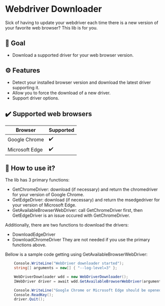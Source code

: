 ﻿# Webdriver Downloader

Sick of having to update your webdriver each time there is a new version of your favorite web browser?
This lib is for you.

## 🎯 Goal
- Download a supported driver for your web browser version.

## ⚙ Features
- Detect your installed browser version and download the latest driver supporting it.
- Allow you to force the download of a new driver.
- Support driver options.

## ✔️ Supported web browsers
| Browser        | Supported |
| -------------- | --------- |
| Google Chrome  | ✔️        |
| Microsoft Edge | ✔️        |

## 📗 How to use it?
The lib has 3 primary functions:
- GetChromeDriver: download (if necessary) and return the chromedriver for your version of Google Chrome.
- GetEdgeDriver: download (if necessary) and return the msedgedriver for your version of Microsoft Edge.
- GetAvailableBrowserWebDriver: call GetChromeDriver first, then GetEdgeDriver is an issue occured with GetChromeDriver.

Additionally, there are two functions to download the drivers:
- DownloadEdgeDriver
- DownloadChromeDriver
They are not needed if you use the primary functions above.


Bellow is a sample code getting using GetAvailableBrowserWebDriver:
```C#
	Console.WriteLine("WebDriver downloader started");
	string[] arguments = new[] { "--log-level=3" };

	WebDriverDownloader wdd = new WebDriverDownloader();
	IWebDriver driver = await wdd.GetAvailableBrowserWebDriver(arguments);

	Console.WriteLine("Google Chrome or Microsoft Edge should be opened. Press a key to quit.");
	Console.ReadKey();
	driver.Quit();
```